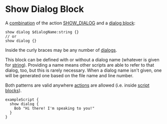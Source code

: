 # Show Dialog Block

A [combination](../mgs/combination_block) of the action [SHOW_DIALOG](../actions/SHOW_DIALOG) and a [dialog block](../mgs/dialog_block):

```
show dialog $dialogName:string {}
// or
show dialog {}
```

Inside the curly braces may be any number of [dialogs](../mgs/dialogs_mgs).

This block can be defined with or without a dialog name (whatever is given for [string](../mgs/variables/string)). Providing a name means other scripts are able to refer to that dialog, too, but this is rarely necessary. When a dialog name isn't given, one will be generated one based on the file name and line number.

Both patterns are valid anywhere [actions](../actions) are allowed (i.e. inside [script blocks](../mgs/script_block)).

```mgs
exampleScript {
  show dialog {
    Bob "Hi there! I'm speaking to you!"
  }
}
```
